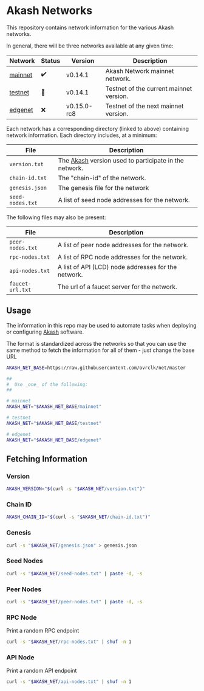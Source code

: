 # Akash Networks

This repository contains network information for the various Akash networks.

In general, there will be three networks available at any given time:

| Network            | Status             | Version     | Description                             |
| ------------------ | ------------------ | ----------- | --------------------------------------- |
| [mainnet](mainnet) | :heavy_check_mark: | v0.14.1     | Akash Network mainnet network.          |
| [testnet](testnet) | :construction:     | v0.14.1     | Testnet of the current mainnet version. |
| [edgenet](edgenet) | :x:                | v0.15.0-rc8 | Testnet of the next mainnet version.    |

Each network has a corresponding directory (linked to above) containing network information.
Each directory includes, at a minimum:

| File             | Description                                                                        |
| ---------------- | ---------------------------------------------------------------------------------- |
| `version.txt`    | The [Akash](//github.com/ovrclk/akash) version used to participate in the network. |
| `chain-id.txt`   | The "chain-id" of the network.                                                     |
| `genesis.json`   | The genesis file for the network                                                   |
| `seed-nodes.txt` | A list of seed node addresses for the network.                                     |

The following files may also be present:

| File             | Description                                         |
| ---------------- | --------------------------------------------------- |
| `peer-nodes.txt` | A list of peer node addresses for the network.      |
| `rpc-nodes.txt`  | A list of RPC node addresses for the network.       |
| `api-nodes.txt`  | A list of API (LCD) node addresses for the network. |
| `faucet-url.txt` | The url of a faucet server for the network.         |

## Usage

The information in this repo may be used to automate tasks when deploying or configuring
[Akash](//github.com/ovrclk/akash) software.

The format is standardized across the networks so that you can use the same method
to fetch the information for all of them - just change the base URL

```sh
AKASH_NET_BASE=https://raw.githubusercontent.com/ovrclk/net/master

##
#  Use _one_ of the following:
##

# mainnet
AKASH_NET="$AKASH_NET_BASE/mainnet"

# testnet
AKASH_NET="$AKASH_NET_BASE/testnet"

# edgenet
AKASH_NET="$AKASH_NET_BASE/edgenet"
```

## Fetching Information

### Version

```sh
AKASH_VERSION="$(curl -s "$AKASH_NET/version.txt")"
```

### Chain ID

```sh
AKASH_CHAIN_ID="$(curl -s "$AKASH_NET/chain-id.txt")"
```

### Genesis

```sh
curl -s "$AKASH_NET/genesis.json" > genesis.json
```

### Seed Nodes

```sh
curl -s "$AKASH_NET/seed-nodes.txt" | paste -d, -s
```

### Peer Nodes

```sh
curl -s "$AKASH_NET/peer-nodes.txt" | paste -d, -s
```

### RPC Node

Print a random RPC endpoint

```sh
curl -s "$AKASH_NET/rpc-nodes.txt" | shuf -n 1
```

### API Node

Print a random API endpoint

```sh
curl -s "$AKASH_NET/api-nodes.txt" | shuf -n 1
```
